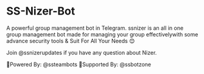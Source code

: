# SS-Nizer-Bot
A powerful group management bot in Telegram.
ssnizer is an all in one group management bot made for managing your group effectivelywith some advance security tools & Suit For All Your Needs 😊

Join @ssnizerupdates if you have any question about Nizer.

🤖Powered By: @ssteambots <ss/>
🤖Supported By: @ssbotzone
